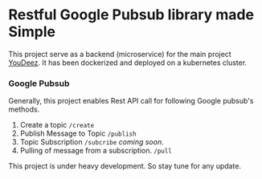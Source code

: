 # Restful Google Pubsub library made Simple

This project serve as a backend (microservice) for the main project [YouDeez](https://github.com/moon004/YouDeez). It has been dockerized and deployed on a kubernetes cluster.

### Google Pubsub

Generally, this project enables Rest API call for following Google pubsub's methods.

1. Create a topic ```/create```
2. Publish Message to Topic ```/publish```
3. Topic Subscription ```/subcribe``` *coming soon*.
4. Pulling of message from a subscription. ```/pull```

This project is under heavy development. So stay tune for any update.